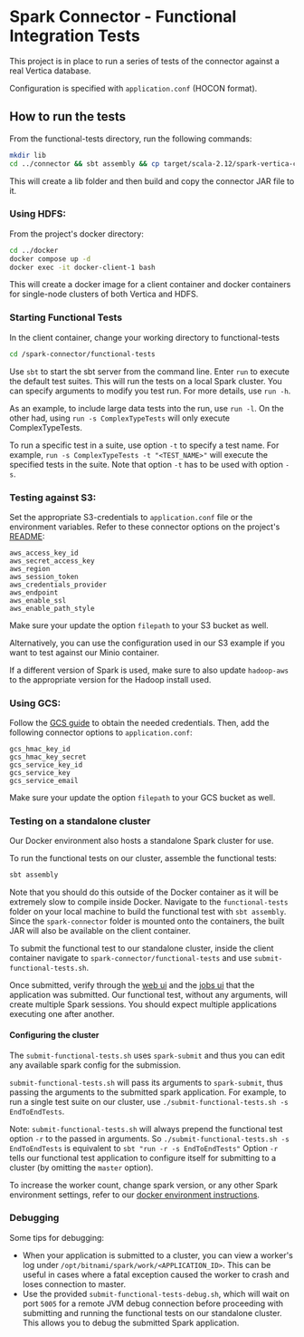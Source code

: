 # Spark Connector - Functional Integration Tests

This project is in place to run a series of tests of the connector against a real Vertica database.

Configuration is specified with `application.conf` (HOCON format).

## How to run the tests

From the functional-tests directory, run the following commands:
```sh
mkdir lib
cd ../connector && sbt assembly && cp target/scala-2.12/spark-vertica-connector-assembly-3.3.5.jar ../functional-tests/lib && cd ../functional-tests
```

This will create a lib folder and then build and copy the connector JAR file to it.

### Using HDFS:

From the project's docker directory:
```sh
cd ../docker
docker compose up -d
docker exec -it docker-client-1 bash
```

This will create a docker image for a client container and docker containers for single-node clusters of both Vertica and HDFS.

### Starting Functional Tests

In the client container, change your working directory to functional-tests
```sh
cd /spark-connector/functional-tests
```

Use `sbt` to start the sbt server from the command line. Enter `run` to execute the default test suites. This will run the tests on a local Spark cluster. You can specify arguments to modify you test run. For more details, use `run -h`.

As an example, to include large data tests into the run, use `run -l`. On the other had, using `run -s ComplexTypeTests` will only execute ComplexTypeTests.

To run a specific test in a suite, use option `-t` to specify a test name. For example, `run -s ComplexTypeTests -t "<TEST_NAME>"` will execute the specified tests in the suite. Note that option `-t` has to be used with option `-s`.

### Testing against S3:

Set the appropriate S3-credentials to `application.conf` file or the environment variables. Refer to these connector options on the project's [README](/README.md#connector-options):
```
aws_access_key_id
aws_secret_access_key
aws_region
aws_session_token
aws_credentials_provider
aws_endpoint
aws_enable_ssl
aws_enable_path_style
```

Make sure your update the option `filepath` to your S3 bucket as well.

Alternatively, you can use the configuration used in our S3 example if you want to test against our Minio container.

If a different version of Spark is used, make sure to also update `hadoop-aws` to the appropriate version for the Hadoop install used.

### Using GCS:

Follow the [GCS guide](/docs/gcs-guide.md) to obtain the needed credentials. Then, add the following connector options to `application.conf`:
```
gcs_hmac_key_id
gcs_hmac_key_secret
gcs_service_key_id
gcs_service_key
gcs_service_email
```

Make sure your update the option `filepath` to your GCS bucket as well.

### Testing on a standalone cluster

Our Docker environment also hosts a standalone Spark cluster for use.

To run the functional tests on our cluster, assemble the functional tests:
```sh
sbt assembly
```

Note that you should do this outside of the Docker container as it will be extremely slow to compile inside Docker. Navigate to the `functional-tests` folder on your local machine to build the functional test with `sbt assembly`. Since the `spark-connector` folder is mounted onto the containers, the built JAR will also be available on the client container.

To submit the functional test to our standalone cluster, inside the client container navigate to `spark-connector/functional-tests` and use `submit-functional-tests.sh`.

Once submitted, verify through the [web ui](localhost:8080) and the [jobs ui](localhost:4040) that the application was submitted. Our functional test, without any arguments, will create multiple Spark sessions. You should expect multiple applications executing one after another.

#### Configuring the cluster

The `submit-functional-tests.sh` uses `spark-submit` and thus you can edit any available spark config for the submission.

`submit-functional-tests.sh` will pass its arguments to `spark-submit`, thus passing the arguments to the submitted spark application. For example, to run a single test suite on our cluster, use `./submit-functional-tests.sh -s EndToEndTests`.

Note: `submit-functional-tests.sh` will always prepend the functional test option `-r` to the passed in arguments. So `./submit-functional-tests.sh -s EndToEndTests` is equivalent to `sbt "run -r -s EndToEndTests"` Option `-r` tells our functional test application to configure itself for submitting to a cluster (by omitting the `master` option).

To increase the worker count, change spark version, or any other Spark environment settings, refer to our [docker environment instructions](/docker/README.md).

### Debugging

Some tips for debugging:
- When your application is submitted to a cluster, you can view a worker's log under `/opt/bitnami/spark/work/<APPLICATION_ID>`. This can be useful in cases where a fatal exception caused the worker to crash and loses connection to master.
- Use the provided `submit-functional-tests-debug.sh`, which will wait on port `5005` for a remote JVM debug connection before proceeding with submitting and running the functional tests on our standalone cluster. This allows you to debug the submitted Spark application.
